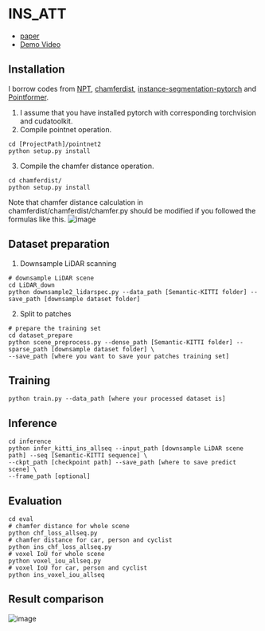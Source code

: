 # INS_ATT
- [paper](https://ieeexplore.ieee.org/abstract/document/10801358)
- [Demo Video](https://youtu.be/YuW5Uj0g1kE?si=rY1c12VkL5GKh5Be)
## Installation
I borrow codes from [NPT](https://github.com/WanquanF/NeuralPoints), [chamferdist](https://github.com/krrish94/chamferdist), [instance-segmentation-pytorch](https://github.com/Wizaron/instance-segmentation-pytorch) and [Pointformer](https://github.com/Vladimir2506/Pointformer).
1. I assume that you have installed pytorch with corresponding torchvision and cudatoolkit.
2. Compile pointnet operation.
~~~
cd [ProjectPath]/pointnet2
python setup.py install
~~~
3. Compile the chamfer distance operation.
~~~
cd chamferdist/
python setup.py install
~~~
Note that chamfer distance calculation in chamferdist/chamferdist/chamfer.py should be modified if you followed the formulas like this.
![image](https://github.com/willy8898/INS_ATT/assets/62001022/1f5564f7-a3a8-4c0a-8c08-a1c3424c248d)

## Dataset preparation
1. Downsample LiDAR scanning
~~~
# downsample LiDAR scene
cd LiDAR_down
python downsample2_lidarspec.py --data_path [Semantic-KITTI folder] --save_path [downsample dataset folder]
~~~
2. Split to patches
~~~
# prepare the training set
cd dataset_prepare
python scene_preprocess.py --dense_path [Semantic-KITTI folder] --sparse_path [downsample dataset folder] \
--save_path [where you want to save your patches training set]
~~~

## Training
~~~
python train.py --data_path [where your processed dataset is]
~~~

## Inference
~~~
cd inference
python infer_kitti_ins_allseq --input_path [downsample LiDAR scene path] --seq [Semantic-KITTI sequence] \
--ckpt_path [checkpoint path] --save_path [where to save predict scene] \
--frame_path [optional]
~~~

## Evaluation
~~~
cd eval
# chamfer distance for whole scene
python chf_loss_allseq.py
# chamfer distance for car, person and cyclist
python ins_chf_loss_allseq.py
# voxel IoU for whole scene
python voxel_iou_allseq.py
# voxel IoU for car, person and cyclist
python ins_voxel_iou_allseq
~~~

## Result comparison
![image](https://github.com/willy8898/INS_ATT/assets/62001022/51e1b8bf-5539-4de2-bc04-7550379e68cd)









